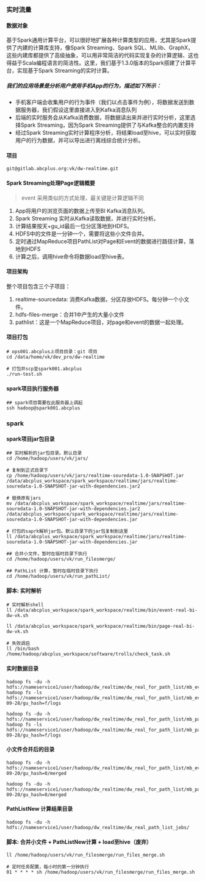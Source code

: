 ### 实时流量

#### 数据对象

基于Spark通用计算平台，可以很好地扩展各种计算类型的应用，尤其是Spark提供了内建的计算库支持，像Spark Streaming、Spark SQL、MLlib、GraphX，这些内建库都提供了高级抽象，可以用非常简洁的代码实现复杂的计算逻辑、这也得益于Scala编程语言的简洁性。这里，我们基于1.3.0版本的Spark搭建了计算平台，实现基于Spark Streaming的实时计算。

##### 我们的应用场景是分析用户使用手机App的行为，描述如下所示：
- 手机客户端会收集用户的行为事件（我们以点击事件为例），将数据发送到数据服务器，我们假设这里直接进入到Kafka消息队列
- 后端的实时服务会从Kafka消费数据，将数据读出来并进行实时分析，这里选择Spark Streaming，因为Spark Streaming提供了与Kafka整合的内置支持
- 经过Spark Streaming实时计算程序分析，将结果load至hive，可以实时获取用户的行为数据，并可以导出进行离线综合统计分析。


#### 项目
```
git@gitlab.abcplus.org:vk/dw-realtime.git
```

#### Spark Streaming处理Page逻辑概要
> event 采用类似的方式处理，最关键是计算逻辑不同
1. App将用户的浏览页面的数据上传至BI Kafka消息队列。
2. Spark Streaming 实时从Kafka读取数据，并进行实时分析。
3. 计算结果按天+gu_id最后一位分区落地到HDFS。
4. HDFS中的文件是一分钟一个，需要将这些小文件合并。
5. 定时通过MapReduce项目PathList对Page和Event的数据进行路径计算，落地到HDFS
6. 计算之后，调用hive命令将数据load至hive表。

#### 项目架构
整个项目包含三个子项目：
1. realtime-sourcedata: 消费Kafka数据，分区存放HDFS。每分钟一个小文件。
2. hdfs-files-merge：合并1中产生的大量小文件
3. pathlist：这是一个MapReduce项目，对page和event的数据一起处理。


#### 项目打包
```
# ops001.abcplus上项目目录：git 项目
cd /data/home/vk/dev_pro/dw-realtime

# 打包并scp至spark001.abcplus
./run-test.sh

```
#### spark项目执行服务器
```
## spark项目需要在此服务器上调起
ssh hadoop@spark001.abcplus

```

### spark
#### spark项目jar包目录
```
## 实时解析的jar包目录。默认目录
cd /home/hadoop/users/vk/jars/

# 复制到正式目录下
cp /home/hadoop/users/vk/jars/realtime-souredata-1.0-SNAPSHOT.jar /data/abcplus_workspace/spark_workspace/realtime/jars/realtime-souredata-1.0-SNAPSHOT-jar-with-dependencies.jar2

# 替换原有jars
mv /data/abcplus_workspace/spark_workspace/realtime/jars/realtime-souredata-1.0-SNAPSHOT-jar-with-dependencies.jar2 /data/abcplus_workspace/spark_workspace/realtime/jars/realtime-souredata-1.0-SNAPSHOT-jar-with-dependencies.jar

# 打包的saprk解析jar包。默认目录下的jar包复制到这里
ll /data/abcplus_workspace/spark_workspace/realtime/jars/realtime-souredata-1.0-SNAPSHOT-jar-with-dependencies.jar

## 合并小文件，暂时在临时目录下执行
cd /home/hadoop/users/vk/run_filesmerge/

## PathList 计算，暂时在临时目录下执行
cd /home/hadoop/users/vk/run_pathList/

```

#### 脚本: 实时解析
```
# 实时解析shell
ll /data/abcplus_workspace/spark_workspace/realtime/bin/event-real-bi-dw-vk.sh

ll /data/abcplus_workspace/spark_workspace/realtime/bin/page-real-bi-dw-vk.sh

# 失败调启
ll /bin/bash /home/hadoop/abcplus_workspace/software/trolls/check_task.sh
```

#### 实时数据目录
```
hadoop fs -du -h hdfs://nameservice1/user/hadoop/dw_realtime/dw_real_for_path_list/mb_event_hash2/
hadoop fs -ls hdfs://nameservice1/user/hadoop/dw_realtime/dw_real_for_path_list/mb_event_hash2/date=2016-09-28/gu_hash=f/logs

hadoop fs -du -h hdfs://nameservice1/user/hadoop/dw_realtime/dw_real_for_path_list/mb_pageinfo_hash2/
hadoop fs -ls hdfs://nameservice1/user/hadoop/dw_realtime/dw_real_for_path_list/mb_pageinfo_hash2/date=2016-09-28/gu_hash=f/logs
```

#### 小文件合并后的目录
```
hadoop fs -du -h hdfs://nameservice1/user/hadoop/dw_realtime/dw_real_for_path_list/mb_event_hash2/date=2016-09-20/gu_hash=0/merged

hadoop fs -du -h hdfs://nameservice1/user/hadoop/dw_realtime/dw_real_for_path_list/mb_pageinfo_hash2/date=2016-09-20/gu_hash=0/merged
```

#### PathListNew 计算结果目录
```
hadoop fs -du -h hdfs://nameservice1/user/hadoop/dw_realtime/dw_real_path_list_jobs/
```

#### 脚本: 合并小文件 + PathListNew计算 + load至hive（**废弃**）
```
ll /home/hadoop/users/vk/run_filesmerge/run_files_merge.sh

# 定时任务配置，每小时的第一分钟执行
01 * * * * sh /home/hadoop/users/vk/run_filesmerge/run_files_merge.sh
```

